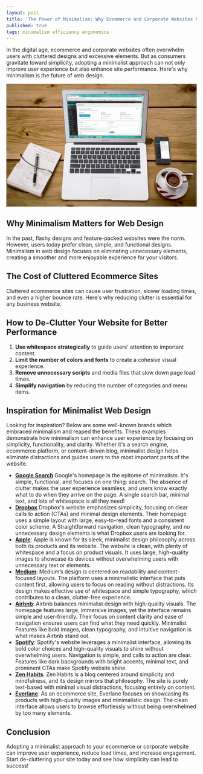 ```yaml
---
layout: post
title: 'The Power of Minimalism: Why Ecommerce and Corporate Websites Need to De-Clutter'
published: true
tags: minimalism efficiency ergonomics
---
```


In the digital age, ecommerce and corporate websites often overwhelm users with cluttered designs and excessive elements. But as consumers gravitate toward simplicity, adopting a minimalist approach can not only improve user experience but also enhance site performance. Here's why minimalism is the future of web design.

![grocery-cart](/uploads/grocery-cart.jpg)

## Why Minimalism Matters for Web Design
In the past, flashy designs and feature-packed websites were the norm. However, users today prefer clean, simple, and functional designs. Minimalism in web design focuses on eliminating unnecessary elements, creating a smoother and more enjoyable experience for your visitors.

## The Cost of Cluttered Ecommerce Sites
Cluttered ecommerce sites can cause user frustration, slower loading times, and even a higher bounce rate. Here's why reducing clutter is essential for any business website.

## How to De-Clutter Your Website for Better Performance
1. **Use whitespace strategically** to guide users' attention to important content.
2. **Limit the number of colors and fonts** to create a cohesive visual experience.
3. **Remove unnecessary scripts** and media files that slow down page load times.
4. **Simplify navigation** by reducing the number of categories and menu items.

## Inspiration for Minimalist Web Design
Looking for inspiration? Below are some well-known brands which embraced minimalism and reaped the benefits. These examples demonstrate how minimalism can enhance user experience by focusing on simplicity, functionality, and clarity. Whether it's a search engine, ecommerce platform, or content-driven blog, minimalist design helps eliminate distractions and guides users to the most important parts of the website.

- **[Google Search](https://www.google.com/)** Google's homepage is the epitome of minimalism. It's simple, functional, and focuses on one thing: search. The absence of clutter makes the user experience seamless, and users know exactly what to do when they arrive on the page. A single search bar, minimal text, and lots of whitespace is all they need!
- **[Dropbox](https://www.dropbox.com/)** Dropbox's website emphasizes simplicity, focusing on clear calls to action (CTAs) and minimal design elements. Their homepage uses a simple layout with large, easy-to-read fonts and a consistent color scheme. A Straightforward navigation, clean typography, and no unnecessary design elements is what Dropbox users are looking for.
- **[Apple](https://www.apple.com/)**: Apple is known for its sleek, minimalist design philosophy across both its products and its website. The website is clean, with plenty of whitespace and a focus on product visuals. It uses large, high-quality images to showcase its devices without overwhelming users with unnecessary text or elements.
- **[Medium](https://www.medium.com/)**: Medium’s design is centered on readability and content-focused layouts. The platform uses a minimalistic interface that puts content first, allowing users to focus on reading without distractions. Its design makes effective use of whitespace and simple typography, which contributes to a clean, clutter-free experience.
- **[Airbnb](https://www.airbnb.com/)**: Airbnb balances minimalist design with high-quality visuals. The homepage features large, immersive images, yet the interface remains simple and user-friendly. Their focus on content clarity and ease of navigation ensures users can find what they need quickly. Minimalist Features like bold images, clean typography, and intuitive navigation is what makes Airbnb stand out.
- **[Spotify](https://www.spotify.com/)**: Spotify's website leverages a minimalist interface, allowing its bold color choices and high-quality visuals to shine without overwhelming users. Navigation is simple, and calls to action are clear. Features like dark backgrounds with bright accents, minimal text, and prominent CTAs make Spotify website shine.
- **[Zen Habits](https://zenhabits.net/)**: Zen Habits is a blog centered around simplicity and mindfulness, and its design mirrors that philosophy. The site is purely text-based with minimal visual distractions, focusing entirely on content.
- **[Everlane](https://www.everlane.com/)**: As an ecommerce site, Everlane focuses on showcasing its products with high-quality images and minimalistic design. The clean interface allows users to browse effortlessly without being overwhelmed by too many elements.

## Conclusion
Adopting a minimalist approach to your ecommerce or corporate website can improve user experience, reduce load times, and increase engagement. Start de-cluttering your site today and see how simplicity can lead to success!